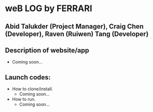# weB LOG by FERRARI
## Abid Talukder (Project Manager), Craig Chen (Developer), Raven (Ruiwen) Tang (Developer)

## Description of website/app
* Coming soon...

## Launch codes:
* How to clone/install.
  * Coming soon...
* How to run.
  * Coming soon...
